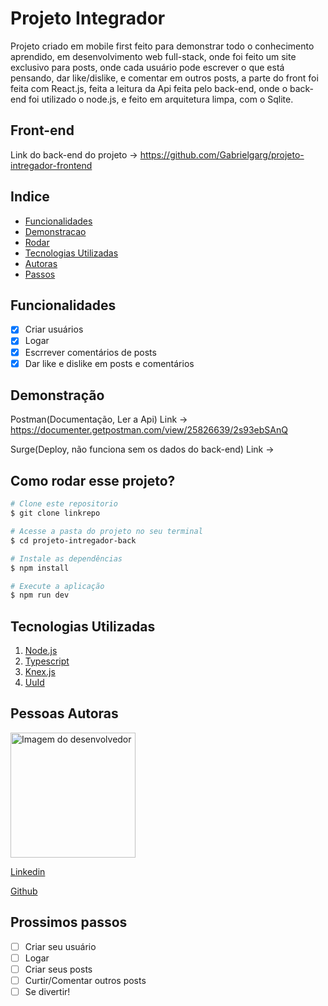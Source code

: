# Projeto Integrador

Projeto criado em mobile first feito para demonstrar todo o conhecimento aprendido, em desenvolvimento web full-stack, onde foi feito um site exclusivo para posts, onde cada usuário pode escrever o que está pensando, dar like/dislike, e comentar em outros posts, a parte do front foi feita com React.js, feita a leitura da Api feita pelo back-end, onde o back-end foi utilizado o node.js, e feito em arquitetura limpa, com o Sqlite.

## Front-end
Link do back-end do projeto -> https://github.com/Gabrielgarg/projeto-intregador-frontend

## Indice

- <a href="#-funcionalidades">Funcionalidades</a>
- <a href="#-demonstracao">Demonstracao</a>
- <a href="#-rodar">Rodar</a>
- <a href="#-tecnologias">Tecnologias Utilizadas</a>
- <a href="#-autoras">Autoras</a>
- <a href="#-passos">Passos</a>

## Funcionalidades

- [x] Criar usuários
- [x] Logar
- [x] Escrrever comentários de posts
- [x] Dar like e dislike em posts e comentários

## Demonstração

Postman(Documentação, Ler a Api)
Link -> https://documenter.getpostman.com/view/25826639/2s93ebSAnQ

Surge(Deploy, não funciona sem os dados do back-end)
Link ->
## Como rodar esse projeto?

```bash
# Clone este repositorio
$ git clone linkrepo

# Acesse a pasta do projeto no seu terminal
$ cd projeto-intregador-back

# Instale as dependências
$ npm install

# Execute a aplicação
$ npm run dev
```

## Tecnologias Utilizadas

1. [Node.js](https://nodejs.org/en)
2. [Typescript](https://www.typescriptlang.org/)
3. [Knex.js](https://knexjs.org/)
4. [UuId](https://www.npmjs.com/package/uuid)

## Pessoas Autoras

<img style= "width:200px" src="https://user-images.githubusercontent.com/111094464/235818169-a2c160dd-3fbc-46e2-b9a9-088000e10b2d.png" alt="Imagem do desenvolvedor"></img>

[Linkedin](https://www.linkedin.com/in/gabriel-garuthi/) 

[Github](https://github.com/Gabrielgarg)

## Prossimos passos

- [ ] Criar seu usuário
- [ ] Logar
- [ ] Criar seus posts
- [ ] Curtir/Comentar outros posts
- [ ] Se divertir!

